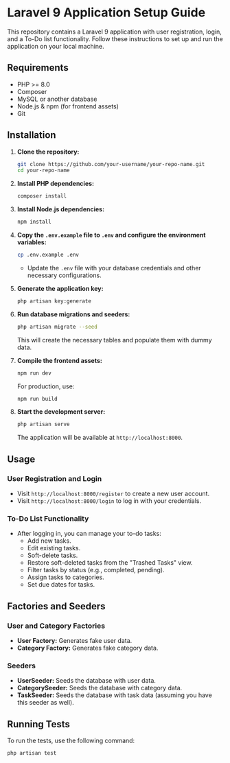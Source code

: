 # Laravel 9 Application Setup Guide

This repository contains a Laravel 9 application with user registration, login, and a To-Do list functionality. Follow these instructions to set up and run the application on your local machine.

## Requirements

- PHP >= 8.0
- Composer
- MySQL or another database
- Node.js & npm (for frontend assets)
- Git

## Installation

1. **Clone the repository:**

    ```bash
    git clone https://github.com/your-username/your-repo-name.git
    cd your-repo-name
    ```

2. **Install PHP dependencies:**

    ```bash
    composer install
    ```

3. **Install Node.js dependencies:**

    ```bash
    npm install
    ```

4. **Copy the `.env.example` file to `.env` and configure the environment variables:**

    ```bash
    cp .env.example .env
    ```

    - Update the `.env` file with your database credentials and other necessary configurations.

5. **Generate the application key:**

    ```bash
    php artisan key:generate
    ```

6. **Run database migrations and seeders:**

    ```bash
    php artisan migrate --seed
    ```

    This will create the necessary tables and populate them with dummy data.

7. **Compile the frontend assets:**

    ```bash
    npm run dev
    ```

    For production, use:

    ```bash
    npm run build
    ```

8. **Start the development server:**

    ```bash
    php artisan serve
    ```

    The application will be available at `http://localhost:8000`.

## Usage

### User Registration and Login

- Visit `http://localhost:8000/register` to create a new user account.
- Visit `http://localhost:8000/login` to log in with your credentials.

### To-Do List Functionality

- After logging in, you can manage your to-do tasks:
  - Add new tasks.
  - Edit existing tasks.
  - Soft-delete tasks.
  - Restore soft-deleted tasks from the "Trashed Tasks" view.
  - Filter tasks by status (e.g., completed, pending).
  - Assign tasks to categories.
  - Set due dates for tasks.

## Factories and Seeders

### User and Category Factories

- **User Factory:** Generates fake user data.
- **Category Factory:** Generates fake category data.

### Seeders

- **UserSeeder:** Seeds the database with user data.
- **CategorySeeder:** Seeds the database with category data.
- **TaskSeeder:** Seeds the database with task data (assuming you have this seeder as well).

## Running Tests

To run the tests, use the following command:

```bash
php artisan test
